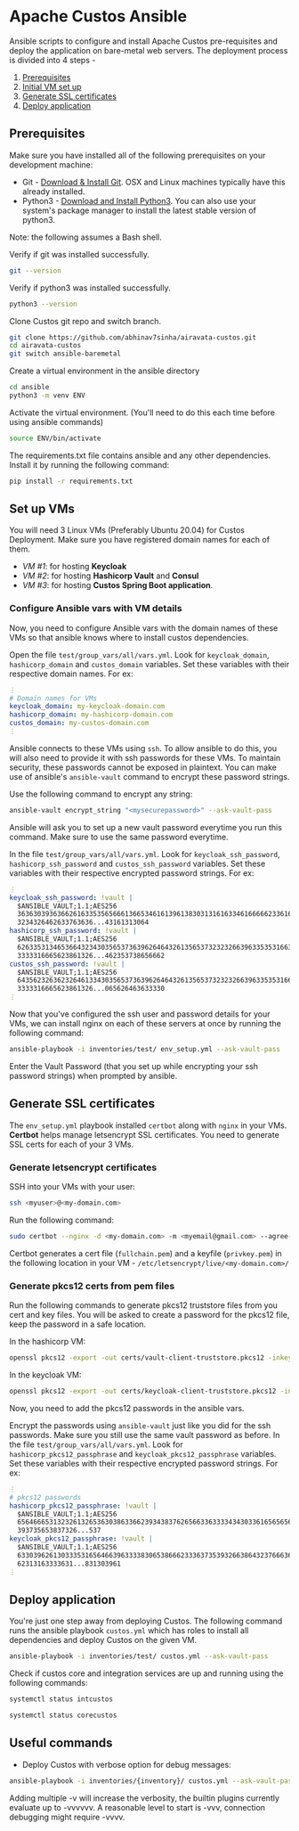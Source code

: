 # Apache Custos Ansible

Ansible scripts to configure and install Apache Custos pre-requisites and deploy the application on bare-metal web servers. The deployment process is divided into 4 steps - 
1. [Prerequisites](#prerequisites)
2. [Initial VM set up](#set-up-vms)
3. [Generate SSL certificates](#generate-ssl-certificates)
4. [Deploy application](#deploy-application)

## Prerequisites<a name="prerequisites"/>
Make sure you have installed all of the following prerequisites on your development machine:
* Git - [Download & Install Git](https://git-scm.com/downloads). OSX and Linux machines typically have this already installed.
* Python3 - [Download and Install Python3](https://www.python.org/downloads/). You can also use your system's package manager to install the latest stable version of python3.

Note: the following assumes a Bash shell.

Verify if git was installed successfully.
```bash
git --version
```
Verify if python3 was installed successfully.
```bash
python3 --version
```
Clone Custos git repo and switch branch.
```bash
git clone https://github.com/abhinav7sinha/airavata-custos.git
cd airavata-custos
git switch ansible-baremetal
```
Create a virtual environment in the ansible directory
```bash
cd ansible
python3 -m venv ENV
```
Activate the virtual environment. (You'll need to do this each time before using ansible commands)
```bash
source ENV/bin/activate
```
The requirements.txt file contains ansible and any other dependencies. Install it by running the following command:
```bash
pip install -r requirements.txt
```
## Set up VMs<a name="set-up-vms"/>
You will need 3 Linux VMs (Preferably Ubuntu 20.04) for Custos Deployment. Make sure you have registered domain names for each of them.
* _VM #1_: for hosting **Keycloak**
* _VM #2_: for hosting **Hashicorp Vault** and **Consul**
* _VM #3_: for hosting **Custos Spring Boot application**.

### Configure Ansible vars with VM details
Now, you need to configure Ansible vars with the domain names of these VMs so that ansible knows where to install custos dependencies.

Open the file `test/group_vars/all/vars.yml`. Look for `keycloak_domain`, `hashicorp_domain` and `custos_domain` variables. Set these variables with their respective domain names. For ex:
```yml
⋮
# Domain names for VMs
keycloak_domain: my-keycloak-domain.com
hashicorp_domain: my-hashicorp-domain.com
custos_domain: my-custos-domain.com
⋮
```
Ansible connects to these VMs using `ssh`. To allow ansible to do this, you will also need to provide it with ssh passwords for these VMs. To maintain security, these passwords cannot be exposed in plaintext. You can make use of ansible's `ansible-vault` command to encrypt these password strings.

Use the following command to encrypt any string:
```bash
ansible-vault encrypt_string "<mysecurepassword>" --ask-vault-pass
```
Ansible will ask you to set up a new vault password everytime you run this command. Make sure to use the same password everytime.

In the file `test/group_vars/all/vars.yml`. Look for `keycloak_ssh_password`, `hashicorp_ssh_password` and `custos_ssh_password` variables. Set these variables with their respective encrypted password strings. For ex:
```yml
⋮
keycloak_ssh_password: !vault |
  $ANSIBLE_VAULT;1.1;AES256
  36363039363662616335356566613665346161396138303131616334616666623361633765356434
  3234326462633763636...43161313064
hashicorp_ssh_password: !vault |
  $ANSIBLE_VAULT;1.1;AES256
  62633531346536643234303565373639626464326135653732323266396335353166346132383230
  3333316665623861326...462353738656662
custos_ssh_password: !vault |
  $ANSIBLE_VAULT;1.1;AES256
  643562326362326461334303565373639626464326135653732323266396335353166346132383230
  3333316665623861326...065626463633330
⋮
```
Now that you've configured the ssh user and password details for your VMs, we can install nginx on each of these servers at once by running the following command:
```bash
ansible-playbook -i inventories/test/ env_setup.yml --ask-vault-pass
```
Enter the Vault Password (that you set up while encrypting your ssh password strings) when prompted by ansible.

## Generate SSL certificates<a name="generate-ssl-certificates"/>
The `env_setup.yml` playbook installed `certbot` along with `nginx` in your VMs. **Certbot** helps manage letsencrypt SSL certificates. You need to generate SSL certs for each of your 3 VMs.

### Generate letsencrypt certificates
SSH into your VMs with your user:
```bash
ssh <myuser>@<my-domain.com>
```
Run the following command:
```bash
sudo certbot --nginx -d <my-domain.com> -m <myemail@gmail.com> --agree-tos --no-eff-email --redirect
```
Certbot generates a cert file (`fullchain.pem`) and a keyfile (`privkey.pem`) in the following location in your VM - `/etc/letsencrypt/live/<my-domain.com>/`

### Generate pkcs12 certs from pem files
Run the following commands to generate pkcs12 truststore files from you cert and key files. You will be asked to create a password for the pkcs12 file, keep the password in a safe location.

In the hashicorp VM:
```bash
openssl pkcs12 -export -out certs/vault-client-truststore.pkcs12 -inkey /etc/letsencrypt/live/<my-hashicorp-domain.com>/privkey.pem -in /etc/letsencrypt/live/<my-hashicorp-domain.com>/fullchain.pem
```
In the keycloak VM:
```bash
openssl pkcs12 -export -out certs/keycloak-client-truststore.pkcs12 -inkey /etc/letsencrypt/live/<my-keycloak-domain.com>/privkey.pem -in /etc/letsencrypt/live/<my-keycloak-domain.com>/fullchain.pem
```
Now, you need to add the pkcs12 passwords in the ansible vars.

Encrypt the passwords using `ansible-vault` just like you did for the ssh passwords. Make sure you still use the same vault password as before. In the file `test/group_vars/all/vars.yml`. Look for `hashicorp_pkcs12_passphrase` and `keycloak_pkcs12_passphrase` variables. Set these variables with their respective encrypted password strings. For ex:
```yml
⋮
# pkcs12 passwords
hashicorp_pkcs12_passphrase: !vault |
  $ANSIBLE_VAULT;1.1;AES256
  65646665313232613265363038633662393438376265663363333434303361656565653763313539
  393735653837326...537
keycloak_pkcs12_passphrase: !vault |
  $ANSIBLE_VAULT;1.1;AES256
  63303962613033353165646639633338306538666233363735393266386432376663656536633663
  62313163333631...831303961
⋮
```

## Deploy application<a name="deploy-application"/>
You're just one step away from deploying Custos. The following command runs the ansible playbook `custos.yml` which has roles to install all dependencies and deploy Custos on the given VM.
```bash
ansible-playbook -i inventories/test/ custos.yml --ask-vault-pass
```
Check if custos core and integration services are up and running using the following commands:
```bash
systemctl status intcustos
```
```bash
systemctl status corecustos
```

## Useful commands
- Deploy Custos with verbose option for debug messages:
```bash
ansible-playbook -i inventories/{inventory}/ custos.yml --ask-vault-pass -vvv
```
Adding multiple -v will increase the verbosity, the builtin plugins currently evaluate up to -vvvvvv. A reasonable level to start is -vvv, connection debugging might require -vvvv.

